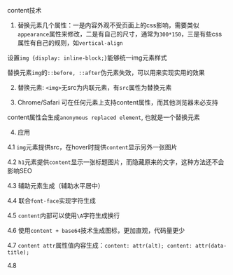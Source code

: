 content技术

1. 替换元素几个属性：一是内容外观不受页面上的css影响，需要类似`appearance`属性来修改，二是有自己的尺寸，通常为`300*150`，三是有些css属性有自己的规则，如`vertical-align`

设置`img {display: inline-block;}`能够统一img元素样式

替换元素`img`的`::before, ::after`伪元素失效，可以用来实现实用的效果

2. 替换元素: `<img>`无src为内联元素，有`src`属性为替换元素

3. Chrome/Safari 可在任何元素上支持content属性，而其他浏览器未必支持

content属性会生成`anonymous replaced element`, 也就是一个替换元素

4. 应用

4.1 `img`元素提供src，在hover时提供`content`显示另外一张图片

4.2 `h1`元素提供`content`显示一张标题图片，而隐藏原来的文字，这种方法还不会影响SEO

4.3 辅助元素生成（辅助水平居中）

4.4 联合`font-face`实现字符生成

4.5 `content`内部可以使用`\A`字符生成换行

4.6 使用`content + base64`技术生成图标，更加直观，代码量更少

4.7 `content attr`属性值内容生成：`content: attr(alt); content: attr(data-title);`

4.8 
